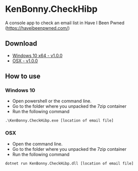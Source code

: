# KenBonny.CheckHibp
A console app to check an email list in Have I Been Pwned (https://haveibeenpwned.com/)

## Download
- [Windows 10 x64 - v1.0.0](https://github.com/KenBonny/KenBonny.CheckHibp/blob/master/win10-x64-1.0.0.7z)
- [OSX - v1.0.0](https://github.com/KenBonny/KenBonny.CheckHibp/blob/master/osx-1.0.0.7z)

## How to use
### Windows 10
- Open powershell or the command line.
- Go to the folder where you unpacked the 7zip container
- Run the following command
```
.\KenBonny.CheckHibp.exe [location of email file]
```

### OSX
- Open the command line.
- Go to the folder where you unpacked the 7zip container
- Run the following command
```
dotnet run KenBonny.CheckHibp.dll [location of email file]
```
